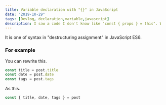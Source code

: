 ```yaml
---
title: Variable declaration with "{}" in JavaScript
date: "2019-10-29"
tags: [Devlog, declaration,variable,javascript]
description: I saw a code I don't know like "const { props } = this". What is "{}" mean?
---
```

It is one of syntax in "destructuring assignment" in JavaScript ES6.

### For example
You can rewrite this.
```javascript
const title = post.title
const date = post.date
const tags = post.tags
```
As this.
```javascript
const { title, date, tags } = post
```